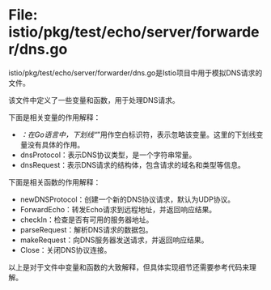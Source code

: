 # File: istio/pkg/test/echo/server/forwarder/dns.go

istio/pkg/test/echo/server/forwarder/dns.go是Istio项目中用于模拟DNS请求的文件。

该文件中定义了一些变量和函数，用于处理DNS请求。

下面是相关变量的作用解释：
- _：在Go语言中，下划线“_”用作空白标识符，表示忽略该变量。这里的下划线变量没有具体的作用。
- dnsProtocol：表示DNS协议类型，是一个字符串常量。
- dnsRequest：表示DNS请求的结构体，包含请求的域名和类型等信息。

下面是相关函数的作用解释：
- newDNSProtocol：创建一个新的DNS协议请求，默认为UDP协议。
- ForwardEcho：转发Echo请求到远程地址，并返回响应结果。
- checkIn：检查是否有可用的服务器地址。
- parseRequest：解析DNS请求的数据包。
- makeRequest：向DNS服务器发送请求，并返回响应结果。
- Close：关闭DNS协议连接。

以上是对于文件中变量和函数的大致解释，但具体实现细节还需要参考代码来理解。

